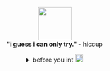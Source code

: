 
<p align="center">
  <img src="https://graphic.neocities.org/Tumblr_l_447426053964358.gif" width="75" alt=""><br>
  <b> "i guess i can only try." </b> - hiccup <br>

  <details>
    <summary align="center">before you int <img src="https://pixels.crd.co/assets/images/gallery13/72d52a47.gif?v=29416114" width="18" alt=""> </summary>
    <div align="center">
      i am a minooor <br>
      i make dirty/flirtious jokes a lot if you're ok with that :3 <br>
      i make many references to popular trends/memes i hope you get them or else i'll sound schizo /j <br>
      im super duper friendly! i'll have a convo with you if you want, or we can just sit together◝(ᵔᗜᵔ)◜<br>
      <br>
      uh wip<br>
     
    </div>
  </details>
</p>
